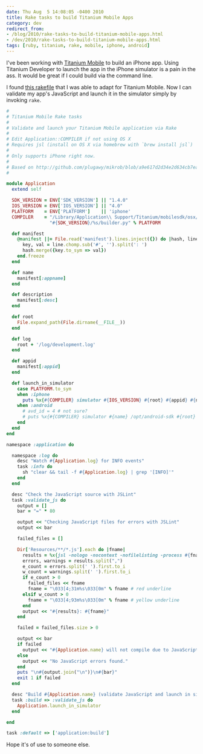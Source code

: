 ```yaml
---
date: Thu Aug  5 14:08:05 -0400 2010
title: Rake tasks to build Titanium Mobile Apps
category: dev
redirect_from:
- /blog/2010/rake-tasks-to-build-titanium-mobile-apps.html
- /dev/2010/rake-tasks-to-build-titanium-mobile-apps.html
tags: [ruby, titanium, rake, mobile, iphone, android]
---
```


I've been working with [Titanium Mobile](http://www.appcelerator.com/)
to build an iPhone app. Using Titanium Developer to launch
the app in the iPhone simulator is a pain in the ass. It
would be great if I could build via the command line.

I found [this rakefile](http://github.com/plugawy/mikrob/blob/a9e617d2d34e2d634cb7ea2a53059d8938dede0e/Rakefile)
that I was able to adapt for Titanium Mobile. Now I can
validate my app's JavaScript and launch it in the simulator
simply by invoking `rake`.

```ruby
#
# Titanium Mobile Rake tasks
#
# Validate and launch your Titanium Mobile application via Rake
#
# Edit Application::COMPILER if not using OS X
# Requires jsl (install on OS X via homebrew with `brew install jsl`)
#
# Only supports iPhone right now.
#
# Based on http://github.com/plugawy/mikrob/blob/a9e617d2d34e2d634cb7ea2a53059d8938dede0e/Rakefile
#

module Application
  extend self

  SDK_VERSION = ENV['SDK_VERSION'] || "1.4.0"
  IOS_VERSION = ENV['IOS_VERSION'] || "4.0"
  PLATFORM    = ENV['PLATFORM']    || 'iphone'
  COMPILER    = "/Library/Application\\ Support/Titanium/mobilesdk/osx/" +
                "#{SDK_VERSION}/%s/builder.py" % PLATFORM

  def manifest
    @manifest ||= File.read('manifest').lines.inject({}) do |hash, line|
      key, val = line.chomp.sub('#', '').split(': ')
      hash.merge({key.to_sym => val})
    end.freeze
  end

  def name
    manifest[:appname]
  end

  def description
    manifest[:desc]
  end

  def root
    File.expand_path(File.dirname(__FILE__))
  end

  def log
    root + '/log/development.log'
  end

  def appid
    manifest[:appid]
  end

  def launch_in_simulator
    case PLATFORM.to_sym
    when :iphone
      puts %x{#{COMPILER} simulator #{IOS_VERSION} #{root} #{appid} #{name} 1>> #{log} 2>> #{log} &}
    when :android
      # avd_id = 4 # not sure?
      # puts %x{#{COMPILER} simulator #{name} /opt/android-sdk #{root} #{appid} #{avd_id} 1>> #{log} 2>> #{log} &}
    end
  end
end

namespace :application do

  namespace :log do
    desc "Watch #{Application.log} for INFO events"
    task :info do
      sh "clear && tail -f #{Application.log} | grep '[INFO]'"
    end
  end

  desc "Check the JavaScript source with JSLint"
  task :validate_js do
    output = []
    bar = "=" * 80

    output << "Checking JavaScript files for errors with JSLint"
    output << bar

    failed_files = []

    Dir['Resources/**/*.js'].each do |fname|
      results = %x{jsl -nologo -nocontext -nofilelisting -process #{fname} | grep err}.chomp
      errors, warnings = results.split(",")
      e_count = errors.split(' ').first.to_i
      w_count = warnings.split(' ').first.to_i
      if e_count > 0
        failed_files << fname
        fname = "\033[4;31m%s\033[0m" % fname # red underline
      elsif w_count > 0
        fname = "\033[4;93m%s\033[0m" % fname # yellow underline
      end
      output << "#{results}: #{fname}"
    end

    failed = failed_files.size > 0

    output << bar
    if failed
      output << "#{Application.name} will not compile due to JavaScript errors."
    else
      output << "No JavaScript errors found."
    end
    puts "\n#{output.join("\n")}\n#{bar}"
    exit 1 if failed
  end

  desc "Build #{Application.name} (validate JavaScript and launch in simulator)"
  task :build => :validate_js do
    Application.launch_in_simulator
  end

end

task :default => ['application:build']
```

Hope it's of use to someone else.
